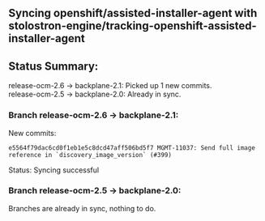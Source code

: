 ## Syncing openshift/assisted-installer-agent with stolostron-engine/tracking-openshift-assisted-installer-agent

## Status Summary:

release-ocm-2.6 -> backplane-2.1: Picked up 1 new commits.  
release-ocm-2.5 -> backplane-2.0: Already in sync.  

### Branch release-ocm-2.6 -> backplane-2.1:

New commits:

```
e5564f79dac6cd0f1eb1e5c8dcd47aff506bd5f7 MGMT-11037: Send full image reference in `discovery_image_version` (#399)
```

Status: Syncing successful

### Branch release-ocm-2.5 -> backplane-2.0:

Branches are already in sync, nothing to do.
